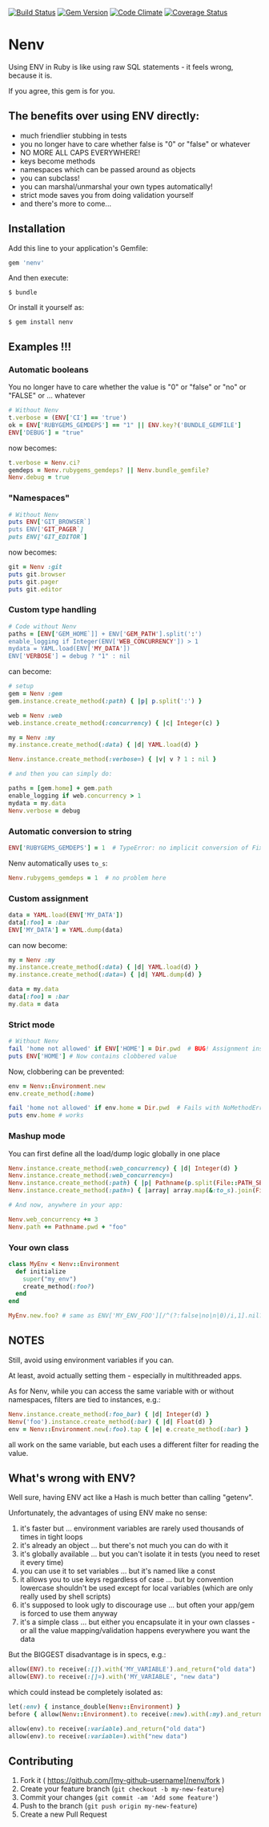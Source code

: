 [![Build Status](https://travis-ci.org/e2/nenv.png?branch=master)](https://travis-ci.org/e2/nenv)
[![Gem Version](http://img.shields.io/gem/v/nenv.svg)](http://badge.fury.io/rb/nenv)
[![Code Climate](https://codeclimate.com/github/e2/nenv/badges/gpa.svg)](https://codeclimate.com/github/e2/nenv)
[![Coverage Status](https://coveralls.io/repos/e2/nenv/badge.png)](https://coveralls.io/r/e2/nenv)

# Nenv

Using ENV in Ruby is like using raw SQL statements - it feels wrong, because it is.

If you agree, this gem is for you.

## The benefits over using ENV directly:

- much friendlier stubbing in tests
- you no longer have to care whether false is "0" or "false" or whatever
- NO MORE ALL CAPS EVERYWHERE!
- keys become methods
- namespaces which can be passed around as objects
- you can subclass!
- you can marshal/unmarshal your own types automatically!
- strict mode saves you from doing validation yourself
- and there's more to come...


## Installation

Add this line to your application's Gemfile:

```ruby
gem 'nenv'
```

And then execute:

    $ bundle

Or install it yourself as:

    $ gem install nenv


## Examples !!!


### Automatic booleans

You no longer have to care whether the value is "0" or "false" or "no" or "FALSE" or ... whatever

```ruby
# Without Nenv
t.verbose = (ENV['CI'] == 'true')
ok = ENV['RUBYGEMS_GEMDEPS'] == "1" || ENV.key?('BUNDLE_GEMFILE']
ENV['DEBUG'] = "true"

```

now becomes:

```ruby
t.verbose = Nenv.ci?
gemdeps = Nenv.rubygems_gemdeps? || Nenv.bundle_gemfile?
Nenv.debug = true
```

### "Namespaces"

```ruby
# Without Nenv
puts ENV['GIT_BROWSER`]
puts ENV['GIT_PAGER`]
puts ENV['GIT_EDITOR`]
```

now becomes:

```ruby
git = Nenv :git
puts git.browser
puts git.pager
puts git.editor
```

### Custom type handling

```ruby
# Code without Nenv
paths = [ENV['GEM_HOME`]] + ENV['GEM_PATH'].split(':')
enable_logging if Integer(ENV['WEB_CONCURRENCY']) > 1
mydata = YAML.load(ENV['MY_DATA'])
ENV['VERBOSE'] = debug ? "1" : nil
```

can become:

```ruby
# setup
gem = Nenv :gem
gem.instance.create_method(:path) { |p| p.split(':') }

web = Nenv :web
web.instance.create_method(:concurrency) { |c| Integer(c) }

my = Nenv :my
my.instance.create_method(:data) { |d| YAML.load(d) }

Nenv.instance.create_method(:verbose=) { |v| v ? 1 : nil }

# and then you can simply do:

paths = [gem.home] + gem.path
enable_logging if web.concurrency > 1
mydata = my.data
Nenv.verbose = debug
```

### Automatic conversion to string

```ruby
ENV['RUBYGEMS_GEMDEPS'] = 1  # TypeError: no implicit conversion of Fixnum (...)
```

Nenv automatically uses `to_s`:

```ruby
Nenv.rubygems_gemdeps = 1  # no problem here
```


### Custom assignment

```ruby
data = YAML.load(ENV['MY_DATA'])
data[:foo] = :bar
ENV['MY_DATA'] = YAML.dump(data)
```

can now become:

```ruby
my = Nenv :my
my.instance.create_method(:data) { |d| YAML.load(d) }
my.instance.create_method(:data=) { |d| YAML.dump(d) }

data = my.data
data[:foo] = :bar
my.data = data
```

### Strict mode

```ruby
# Without Nenv
fail 'home not allowed' if ENV['HOME'] = Dir.pwd  # BUG! Assignment instead of comparing!
puts ENV['HOME'] # Now contains clobbered value
```

Now, clobbering can be prevented:

```ruby
env = Nenv::Environment.new
env.create_method(:home)

fail 'home not allowed' if env.home = Dir.pwd  # Fails with NoMethodError
puts env.home # works
```

### Mashup mode

You can first define all the load/dump logic globally in one place

```ruby
Nenv.instance.create_method(:web_concurrency) { |d| Integer(d) }
Nenv.instance.create_method(:web_concurrency=)
Nenv.instance.create_method(:path) { |p| Pathname(p.split(File::PATH_SEPARATOR)) }
Nenv.instance.create_method(:path=) { |array| array.map(&:to_s).join(File::PATH_SEPARATOR) }

# And now, anywhere in your app:

Nenv.web_concurrency += 3
Nenv.path += Pathname.pwd + "foo"

```

### Your own class

```ruby
class MyEnv < Nenv::Environment
  def initialize
    super("my_env")
    create_method(:foo?)
  end
end

MyEnv.new.foo? # same as ENV['MY_ENV_FOO'][/^(?:false|no|n|0)/i,1].nil?

```


## NOTES

Still, avoid using environment variables if you can.

At least, avoid actually setting them - especially in multithreaded apps.

As for Nenv, while you can access the same variable with or without namespaces,
filters are tied to instances, e.g.:

```ruby
Nenv.instance.create_method(:foo_bar) { |d| Integer(d) }
Nenv('foo').instance.create_method(:bar) { |d| Float(d) }
env = Nenv::Environment.new(:foo).tap { |e| e.create_method(:bar) }
```

all work on the same variable, but each uses a different filter for reading the value.


## What's wrong with ENV?

Well sure, having ENV act like a Hash is much better than calling "getenv".

Unfortunately, the advantages of using ENV make no sense:

1) it's faster but ... environment variables are rarely used thousands of times in tight loops
2) it's already an object ... but there's not much you can do with it
3) it's globally available ... but you can't isolate it in tests (you need to reset it every time)
4) you can use it to set variables ... but it's named like a const
5) it allows you to use keys regardless of case ... but by convention lowercase shouldn't be used except for local variables (which are only really used by shell scripts)
6) it's supposed to look ugly to discourage use ... but often your app/gem is forced to use them anyway
7) it's a simple class ... but either you encapsulate it in your own classes - or all the value mapping/validation happens everywhere you want the data


But the BIGGEST disadvantage is in specs, e.g.:

```ruby
allow(ENV).to receive(:[]).with('MY_VARIABLE').and_return("old data")
allow(ENV).to receive(:[]=).with('MY_VARIABLE', "new data")
```

which could instead be completely isolated as:

```ruby
let(:env) { instance_double(Nenv::Environment) }
before { allow(Nenv::Environment).to receive(:new).with(:my).and_return(env) }

allow(env).to receive(:variable).and_return("old data")
allow(env).to receive(:variable=).with("new data")
```


## Contributing

1. Fork it ( https://github.com/[my-github-username]/nenv/fork )
2. Create your feature branch (`git checkout -b my-new-feature`)
3. Commit your changes (`git commit -am 'Add some feature'`)
4. Push to the branch (`git push origin my-new-feature`)
5. Create a new Pull Request
